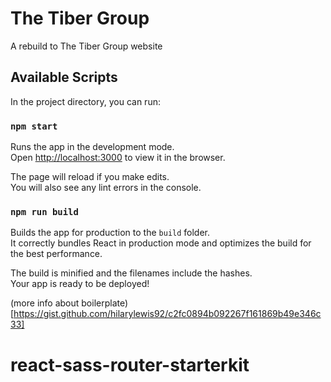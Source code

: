 # The Tiber Group

A rebuild to The Tiber Group website

## Available Scripts

In the project directory, you can run:

### `npm start`

Runs the app in the development mode.<br>
Open [http://localhost:3000](http://localhost:3000) to view it in the browser.

The page will reload if you make edits.<br>
You will also see any lint errors in the console.

### `npm run build`

Builds the app for production to the `build` folder.<br>
It correctly bundles React in production mode and optimizes the build for the best performance.

The build is minified and the filenames include the hashes.<br>
Your app is ready to be deployed!


(more info about boilerplate)[https://gist.github.com/hilarylewis92/c2fc0894b092267f161869b49e346c33]
# react-sass-router-starterkit
